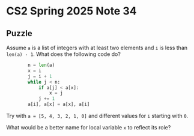 # CS2 Spring 2025 Note 34

## Puzzle

Assume `a` is a list of integers with at least two elements and `i` is less than
`len(a) - 1`.  What does the following code do?

```python
        n = len(a)
        x = i
        j = i + 1
        while j < n:
            if a[j] < a[x]:
                x = j
            j += 1
        a[i], a[x] = a[x], a[i]
```

Try with `a = [5, 4, 3, 2, 1, 0]` and different values for `i` starting with
`0`.

What would be a better name for local variable `x` to reflect its role?
